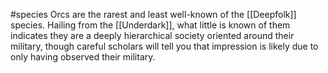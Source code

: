 #species 
Orcs are the rarest and least well-known of the [[Deepfolk]] species. Hailing from the [[Underdark]], what little is known of them indicates they are a deeply hierarchical society oriented around their military, though careful scholars will tell you that impression is likely due to only having observed their military.